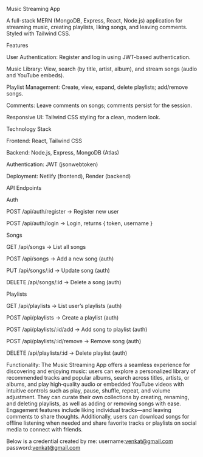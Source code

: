 
Music Streaming App

A full-stack MERN (MongoDB, Express, React, Node.js) application for streaming music, creating playlists, liking songs, and leaving comments. Styled with Tailwind CSS.

Features

User Authentication: Register and log in using JWT-based authentication.

Music Library: View, search (by title, artist, album), and stream songs (audio and YouTube embeds).

Playlist Management: Create, view, expand, delete playlists; add/remove songs.



Comments: Leave comments on songs; comments persist for the session.

Responsive UI: Tailwind CSS styling for a clean, modern look.

Technology Stack

Frontend: React, Tailwind CSS

Backend: Node.js, Express, MongoDB (Atlas)

Authentication: JWT (jsonwebtoken)

Deployment: Netlify (frontend), Render (backend)



API Endpoints

Auth

POST /api/auth/register → Register new user

POST /api/auth/login → Login, returns { token, username }

Songs

GET /api/songs → List all songs

POST /api/songs → Add a new song (auth)

PUT /api/songs/:id → Update song (auth)

DELETE /api/songs/:id → Delete a song (auth)



Playlists

GET /api/playlists → List user’s playlists (auth)

POST /api/playlists → Create a playlist (auth)

POST /api/playlists/:id/add → Add song to playlist (auth)

POST /api/playlists/:id/remove → Remove song (auth)

DELETE /api/playlists/:id → Delete playlist (auth)

Functionality:
The Music Streaming App offers a seamless experience for discovering and enjoying music: users can explore
a personalized library of recommended tracks and popular albums, search across titles, artists, or albums, and play high‑quality 
audio or embedded YouTube videos with intuitive controls such as play, pause, shuffle, repeat, and volume adjustment.
They can curate their own collections by creating, renaming, and deleting playlists, as well as adding or removing songs with ease.
Engagement features include liking individual tracks—and leaving comments to share thoughts. 
Additionally, users can download songs for offline listening when needed and share favorite tracks or playlists on social media to connect with friends.

Below is a credential created by me:
username:venkat@gmail.com
password:venkat@gmail.com


